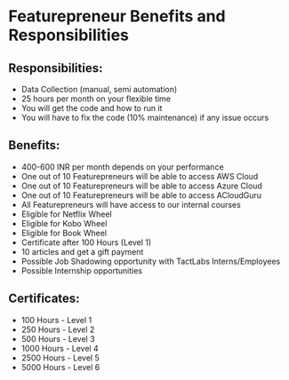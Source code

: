 # Featurepreneur Benefits and Responsibilities

## Responsibilities:
- Data Collection (manual, semi automation)
- 25 hours per month on your flexible time
- You will get the code and how to run it
- You will have to fix the code (10% maintenance) if any issue occurs


## Benefits:
- 400-600 INR per month depends on your performance
- One out of 10 Featurepreneurs will be able to access AWS Cloud
- One out of 10 Featurepreneurs will be able to access Azure Cloud
- One out of 10 Featurepreneurs will be able to access ACloudGuru
- All Featurepreneurs will have access to our internal courses
- Eligible for Netflix Wheel
- Eligible for Kobo Wheel
- Eligible for Book Wheel
- Certificate after 100 Hours (Level 1)
- 10 articles and get a gift payment
- Possible Job Shadowing opportunity with TactLabs Interns/Employees
- Possible Internship opportunities


## Certificates:
- 100 Hours - Level 1
- 250 Hours - Level 2
- 500 Hours - Level 3
- 1000 Hours - Level 4
- 2500 Hours - Level 5
- 5000 Hours - Level 6